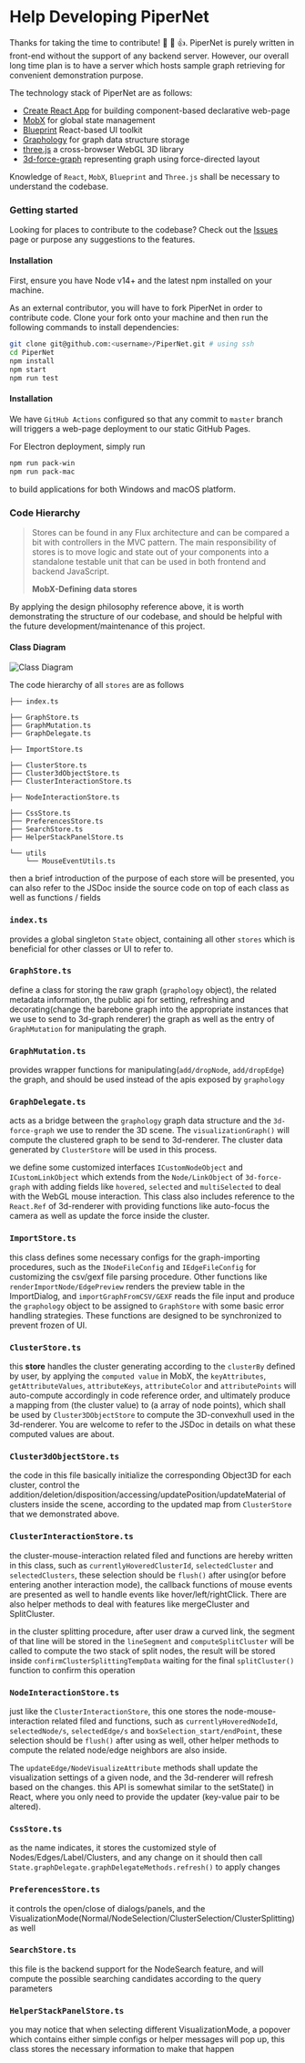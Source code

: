 # Help Developing PiperNet

Thanks for taking the time to contribute! 🎉 🎊 👍. PiperNet is purely written in front-end without the support of any backend server. However, our overall long time plan is to have a server which hosts sample graph retrieving for convenient demonstration purpose.

The technology stack of PiperNet are as follows:

-   [Create React App](https://github.com/facebook/create-react-app) for building component-based declarative web-page
-   [MobX](https://mobx.js.org) for global state management
-   [Blueprint](https://blueprintjs.com/) React-based UI toolkit
-   [Graphology](https://graphology.github.io/) for graph data structure storage
-   [three.js](https://threejs.org/) a cross-browser WebGL 3D library
-   [3d-force-graph](https://github.com/vasturiano/3d-force-graph) representing graph using force-directed layout

Knowledge of `React`, `MobX`, `Blueprint` and `Three.js` shall be necessary to understand the codebase.

### Getting started

Looking for places to contribute to the codebase? Check out the [Issues](https://github.com/grp202004/PiperNet/issues) page or purpose any suggestions to the features.

#### Installation

First, ensure you have Node v14+ and the latest npm installed on your machine.

As an external contributor, you will have to fork PiperNet in order to contribute code.
Clone your fork onto your machine and then run the following commands to install dependencies:

```sh
git clone git@github.com:<username>/PiperNet.git # using ssh
cd PiperNet
npm install
npm start
npm run test
```

#### Installation

We have `GitHub Actions` configured so that any commit to `master` branch will triggers a web-page deployment to our static GitHub Pages.

For Electron deployment, simply run

```sh
npm run pack-win
npm run pack-mac
```

to build applications for both Windows and macOS platform.

### Code Hierarchy

> Stores can be found in any Flux architecture and can be compared a bit with controllers in the MVC pattern. The main responsibility of stores is to move logic and state out of your components into a standalone testable unit that can be used in both frontend and backend JavaScript.
>
> **MobX-Defining data stores**

By applying the design philosophy reference above, it is worth demonstrating the structure of our codebase, and should be helpful with the future development/maintenance of this project.

#### Class Diagram

![Class Diagram](https://tva1.sinaimg.cn/large/008eGmZEly1gpchyil336j33cq0u07wh.jpg)

The code hierarchy of all `stores` are as follows

```
├── index.ts

├── GraphStore.ts
├── GraphMutation.ts
├── GraphDelegate.ts

├── ImportStore.ts

├── ClusterStore.ts
├── Cluster3dObjectStore.ts
├── ClusterInteractionStore.ts

├── NodeInteractionStore.ts

├── CssStore.ts
├── PreferencesStore.ts
├── SearchStore.ts
├── HelperStackPanelStore.ts

└── utils
    └── MouseEventUtils.ts
```

then a brief introduction of the purpose of each store will be presented, you can also refer to the JSDoc inside the source code on top of each class as well as functions / fields

### `index.ts`

provides a global singleton `State` object, containing all other `stores` which is beneficial for other classes or UI to refer to.

### `GraphStore.ts`

define a class for storing the raw graph (`graphology` object), the related metadata information, the public api for setting, refreshing and decorating(change the barebone graph into the appropriate instances that we use to send to 3d-graph renderer) the graph as well as the entry of `GraphMutation` for manipulating the graph.

### `GraphMutation.ts`

provides wrapper functions for manipulating(`add/dropNode`, `add/dropEdge`) the graph, and should be used instead of the apis exposed by `graphology`

### `GraphDelegate.ts`

acts as a bridge between the `graphology` graph data structure and the `3d-force-graph` we use to render the 3D scene. The `visualizationGraph()` will compute the clustered graph to be send to 3d-renderer. The cluster data generated by `ClusterStore` will be used in this process.

we define some customized interfaces `ICustomNodeObject` and `ICustomLinkObject` which extends from the `Node/LinkObject` of `3d-force-graph` with adding fields like `hovered`, `selected` and `multiSelected` to deal with the WebGL mouse interaction. This class also includes reference to the `React.Ref` of 3d-renderer with providing functions like auto-focus the camera as well as update the force inside the cluster.

### `ImportStore.ts`

this class defines some necessary configs for the graph-importing procedures, such as the `INodeFileConfig` and `IEdgeFileConfig` for customizing the csv/gexf file parsing procedure. Other functions like `renderImportNode/EdgePreview` renders the preview table in the ImportDialog, and `importGraphFromCSV/GEXF` reads the file input and produce the `graphology` object to be assigned to `GraphStore` with some basic error handling strategies. These functions are designed to be synchronized to prevent frozen of UI.

### `ClusterStore.ts`

this **store** handles the cluster generating according to the `clusterBy` defined by user, by applying the `computed value` in MobX, the `keyAttributes`, `getAttributeValues`, `attributeKeys`, `attributeColor` and `attributePoints` will auto-compute accordingly in code reference order, and ultimately produce a mapping from (the cluster value) to (a array of node points), which shall be used by `Cluster3DObjectStore` to compute the 3D-convexhull used in the 3d-renderer. You are welcome to refer to the JSDoc in details on what these computed values are about.

### `Cluster3dObjectStore.ts`

the code in this file basically initialize the corresponding Object3D for each cluster, control the addition/deletion/disposition/accessing/updatePosition/updateMaterial of clusters inside the scene, according to the updated map from `ClusterStore` that we demonstrated above.

### `ClusterInteractionStore.ts`

the cluster-mouse-interaction related filed and functions are hereby written in this class, such as `currentlyHoveredClusterId`, `selectedCluster` and `selectedClusters`, these selection should be `flush()` after using(or before entering another interaction mode), the callback functions of mouse events are presented as well to handle events like hover/left/rightClick. There are also helper methods to deal with features like mergeCluster and SplitCluster.

in the cluster splitting procedure, after user draw a curved link, the segment of that line will be stored in the `lineSegment` and `computeSplitCluster` will be called to compute the two stack of split nodes, the result will be stored inside `confirmClusterSplittingTempData` waiting for the final `splitCluster()` function to confirm this operation

### `NodeInteractionStore.ts`

just like the `ClusterInteractionStore`, this one stores the node-mouse-interaction related filed and functions, such as `currentlyHoveredNodeId`, `selectedNode/s`, `selectedEdge/s` and `boxSelection_start/endPoint`, these selection should be `flush()` after using as well, other helper methods to compute the related node/edge neighbors are also inside.

The `updateEdge/NodeVisualizeAttribute` methods shall update the visualization settings of a given node, and the 3d-renderer will refresh based on the changes. this API is somewhat similar to the setState() in React, where you only need to provide the updater (key-value pair to be altered).

### `CssStore.ts`

as the name indicates, it stores the customized style of Nodes/Edges/Label/Clusters, and any change on it should then call `State.graphDelegate.graphDelegateMethods.refresh()` to apply changes

### `PreferencesStore.ts`

it controls the open/close of dialogs/panels, and the VisualizationMode(Normal/NodeSelection/ClusterSelection/ClusterSplitting) as well

### `SearchStore.ts`

this file is the backend support for the NodeSearch feature, and will compute the possible searching candidates according to the query parameters

### `HelperStackPanelStore.ts`

you may notice that when selecting different VisualizationMode, a popover which contains either simple configs or helper messages will pop up, this class stores the necessary information to make that happen
